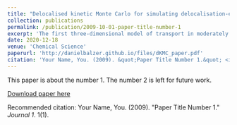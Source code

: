 ```yaml
---
title: "Delocalised kinetic Monte Carlo for simulating delocalisation-enhanced charge and exciton transport in disordered materials"
collection: publications
permalink: /publication/2009-10-01-paper-title-number-1
excerpt: 'The first three-dimensional model of transport in moderately disordered materials shows that a little delocalisation can dramatically enhance mobilities.'
date: 2020-12-18
venue: 'Chemical Science'
paperurl: 'http://danielbalzer.github.io/files/dKMC_paper.pdf'
citation: 'Your Name, You. (2009). &quot;Paper Title Number 1.&quot; <i>Journal 1</i>. 1(1).'
---
```

This paper is about the number 1. The number 2 is left for future work.

[Download paper here](http://academicpages.github.io/files/dKMC_paper.pdf)

Recommended citation: Your Name, You. (2009). "Paper Title Number 1." <i>Journal 1</i>. 1(1).

